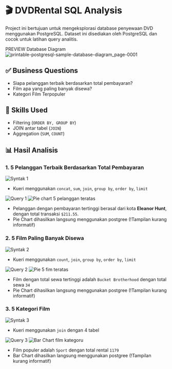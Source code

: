# 🎬 DVDRental SQL Analysis

Project ini bertujuan untuk mengeksplorasi database penyewaan DVD menggunakan PostgreSQL. Dataset ini disediakan oleh PostgreSQL dan cocok untuk latihan query analitis.

PREVIEW Database Diagram
![printable-postgresql-sample-database-diagram_page-0001](https://github.com/user-attachments/assets/297e1369-6846-492f-a45d-f07776561f56)



## ✅ Business Questions
- Siapa pelanggan terbaik berdasarkan total pembayaran?
- Film apa yang paling banyak disewa?
- Kategori Film Terpopuler

## 🧠 Skills Used
- Filtering (`ORDER BY, GROUP BY`)
- JOIN antar tabel (`JOIN`)
- Aggregation (`SUM`,  `COUNT`)



## 📊 Hasil Analisis

### 1. 5 Pelanggan Terbaik Berdasarkan Total Pembayaran
![Syntak 1](https://github.com/user-attachments/assets/849ba43b-e6e0-4bee-8806-96a433e1aca3)
  - Kueri menggunakan `concat`, `sum`, `join`, `group by`, `order by`, `limit`

![Query 1](https://github.com/user-attachments/assets/b8ecd325-308e-45d0-b8ab-be4adf9fa0f4)
![Pie chart 5 pelanggan teratas](https://github.com/user-attachments/assets/8110fa7f-4d14-4dfb-8e00-b6c8cb108f55)
  - Pelanggan dengan pembayaran tertinggi berasal dari kota **Eleanor Hunt**, dengan total transaksi `$211.55`.
  - Pie Chart dihasilkan langsung menggunakan postgree (!Tampilan kurang informatif)

### 2. 5 Film Paling Banyak Disewa
![Syntak 2](https://github.com/user-attachments/assets/ba895c71-e93c-477f-8d40-0efe8cca3aed)
  - Kueri menggunakan `count`, `join`, `group by`, `order by`, `limit`

![Query 2](https://github.com/user-attachments/assets/318d142c-b33c-4851-bf72-849a0768afbf)
![Pie 5 fim teratas](https://github.com/user-attachments/assets/920008ea-0745-4518-afb5-63c0bc184db6)
  - Film dengan total sewa tertinggi adalah `Bucket Brotherhood` dengan total sewa `34`
  - Pie Chart dihasilkan langsung menggunakan postgree (!Tampilan kurang informatif)

### 3. 5 Kategori Film 
![Syntak 3](https://github.com/user-attachments/assets/8701b5a0-e06f-4642-82e8-9f432c919402)
  - Kueri menggunakan `join` dengan 4 tabel

![Query 3](https://github.com/user-attachments/assets/abdbec08-9939-46ff-851a-0b2794c056a3)
![Bar Chart film kategoru](https://github.com/user-attachments/assets/f2398ff8-eede-4a43-942c-e8fc600349ec)
  - Film populer adalah `Sport` dengan total rental `1179`
  - Bar Chart dihasilkan langsung menggunakan postgree (!Tampilan kurang informatif)


